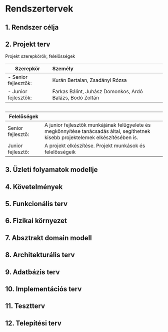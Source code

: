 # Rendszertervek

## 1. Rendszer célja

## 2. Projekt terv
Projekt szerepkörök, felelősségek

| Szerepkör | Személy|
|---|:-|
| - Senior fejlesztők: | Kurán Bertalan, Zsadányi Rózsa |
|    - Junior fejlesztők: | Farkas Bálint, Juhász Domonkos, Ardó Balázs, Bodó Zoltán |
##
|  Felelőségek  |  |
|---|:-|
| Senior fejlesztő: | A junior fejlesztők munkájának felügyelete és megkönnyítése tanácsadás által, segíthetnek kisebb projektelemek elkészítésében is. |
| Junior fejlesztő: | A projekt elkészítése. Projekt munkások és felelősségeik |

## 3. Üzleti folyamatok modellje

## 4. Követelmények

## 5. Funkcionális terv

## 6. Fizikai környezet

## 7. Absztrakt domain modell

## 8. Architekturális terv

## 9. Adatbázis terv

## 10. Implementációs terv

## 11. Tesztterv

## 12. Telepítési terv